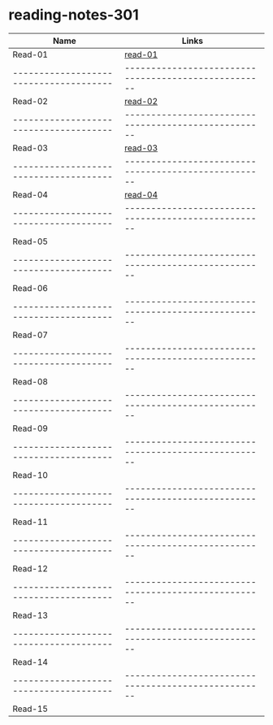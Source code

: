 # reading-notes-301

Name                                  |  Links                                              
--------------------------------------|----------------------------------------------------
Read-01                               | [read-01](https://nermin-nasasra.github.io/reading-notes-301/read-01)
--------------------------------------|----------------------------------------------------
Read-02                               |  [read-02](https://nermin-nasasra.github.io/reading-notes-301/read-02)
--------------------------------------|----------------------------------------------------
Read-03                               | [read-03](https://nermin-nasasra.github.io/reading-notes-301/read-o3)
--------------------------------------|----------------------------------------------------
Read-04                               |  [read-04](https://nermin-nasasra.github.io/reading-notes-301/read-04)
--------------------------------------|----------------------------------------------------
Read-05                               |  
--------------------------------------|----------------------------------------------------
Read-06                               |  
--------------------------------------|----------------------------------------------------
Read-07                               |  
--------------------------------------|----------------------------------------------------
Read-08                               |  
--------------------------------------|----------------------------------------------------
Read-09                               | 
--------------------------------------|----------------------------------------------------
Read-10                               |  
--------------------------------------|----------------------------------------------------
Read-11                               |  
--------------------------------------|----------------------------------------------------
Read-12                               | 
--------------------------------------|----------------------------------------------------
Read-13                               |  
--------------------------------------|----------------------------------------------------
Read-14                               |  
--------------------------------------|----------------------------------------------------
Read-15                               |  
